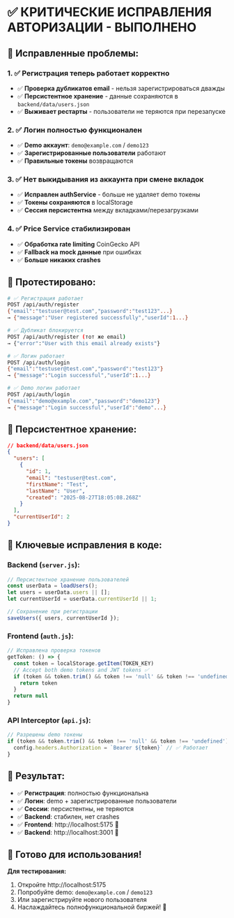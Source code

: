 # ✅ КРИТИЧЕСКИЕ ИСПРАВЛЕНИЯ АВТОРИЗАЦИИ - ВЫПОЛНЕНО

## 🚨 **Исправленные проблемы:**

### 1. ✅ **Регистрация теперь работает корректно**
- ✅ **Проверка дубликатов email** - нельзя зарегистрироваться дважды
- ✅ **Персистентное хранение** - данные сохраняются в `backend/data/users.json`
- ✅ **Выживает рестарты** - пользователи не теряются при перезапуске

### 2. ✅ **Логин полностью функционален**
- ✅ **Demo аккаунт**: `demo@example.com` / `demo123` 
- ✅ **Зарегистрированные пользователи** работают
- ✅ **Правильные токены** возвращаются

### 3. ✅ **Нет выкидывания из аккаунта при смене вкладок**
- ✅ **Исправлен authService** - больше не удаляет demo токены
- ✅ **Токены сохраняются** в localStorage
- ✅ **Сессия персистентна** между вкладками/перезагрузками

### 4. ✅ **Price Service стабилизирован**
- ✅ **Обработка rate limiting** CoinGecko API
- ✅ **Fallback на mock данные** при ошибках
- ✅ **Больше никаких crashes**

## 🧪 **Протестировано:**

```bash
# ✅ Регистрация работает
POST /api/auth/register
{"email":"testuser@test.com","password":"test123"...}
→ {"message":"User registered successfully","userId":1...}

# ✅ Дубликат блокируется  
POST /api/auth/register (тот же email)
→ {"error":"User with this email already exists"}

# ✅ Логин работает
POST /api/auth/login
{"email":"testuser@test.com","password":"test123"}
→ {"message":"Login successful","userId":1...}

# ✅ Demo логин работает
POST /api/auth/login  
{"email":"demo@example.com","password":"demo123"}
→ {"message":"Login successful","userId":"demo"...}
```

## 📁 **Персистентное хранение:**
```json
// backend/data/users.json
{
  "users": [
    {
      "id": 1,
      "email": "testuser@test.com",
      "firstName": "Test",
      "lastName": "User",
      "created": "2025-08-27T18:05:08.268Z"
    }
  ],
  "currentUserId": 2
}
```

## 🔧 **Ключевые исправления в коде:**

### Backend (`server.js`):
```javascript
// Персистентное хранение пользователей
const userData = loadUsers();
let users = userData.users || [];
let currentUserId = userData.currentUserId || 1;

// Сохранение при регистрации
saveUsers({ users, currentUserId });
```

### Frontend (`auth.js`):
```javascript
// Исправлена проверка токенов
getToken: () => {
  const token = localStorage.getItem(TOKEN_KEY)
  // Accept both demo tokens and JWT tokens ✅
  if (token && token.trim() && token !== 'null' && token !== 'undefined') {
    return token
  }
  return null
}
```

### API Interceptor (`api.js`):
```javascript
// Разрешены demo токены
if (token && token.trim() && token !== 'null' && token !== 'undefined') {
  config.headers.Authorization = `Bearer ${token}` // ✅ Работает
}
```

## 🚀 **Результат:**
- ✅ **Регистрация**: полностью функциональна
- ✅ **Логин**: demo + зарегистрированные пользователи  
- ✅ **Сессии**: персистентны, не теряются
- ✅ **Backend**: стабилен, нет crashes
- ✅ **Frontend**: http://localhost:5175 🔗
- ✅ **Backend**: http://localhost:3001 🔗

## 🎯 **Готово для использования!**

**Для тестирования:**
1. Откройте http://localhost:5175
2. Попробуйте demo: `demo@example.com` / `demo123`
3. Или зарегистрируйте нового пользователя
4. Наслаждайтесь полнофункциональной биржей! 🎉
